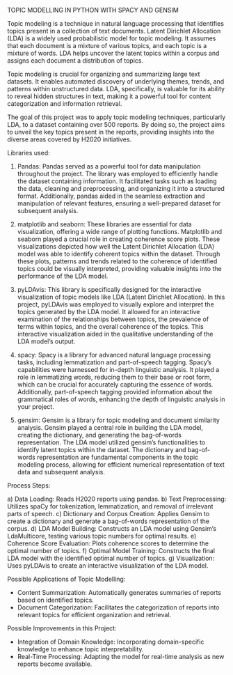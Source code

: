 TOPIC MODELLING IN PYTHON WITH SPACY AND GENSIM

Topic modeling is a technique in natural language processing that identifies topics present in a collection of text documents. Latent Dirichlet Allocation (LDA) is a widely used probabilistic model for topic modeling. It assumes that each document is a mixture of various topics, and each topic is a mixture of words. LDA helps uncover the latent topics within a corpus and assigns each document a distribution of topics.

Topic modeling is crucial for organizing and summarizing large text datasets. It enables automated discovery of underlying themes, trends, and patterns within unstructured data. LDA, specifically, is valuable for its ability to reveal hidden structures in text, making it a powerful tool for content categorization and information retrieval.

The goal of this project was to apply topic modeling techniques, particularly LDA, to a dataset containing over 500 reports. By doing so, the project aims to unveil the key topics present in the reports, providing insights into the diverse areas covered by H2020 initiatives.

Libraries used:

1) Pandas: Pandas served as a powerful tool for data manipulation throughout the project. The library was employed to efficiently handle the dataset containing information. It facilitated tasks such as loading the data, cleaning and preprocessing, and organizing it into a structured format. Additionally, pandas aided in the seamless extraction and manipulation of relevant features, ensuring a well-prepared dataset for subsequent analysis.

2) matplotlib and seaborn: These libraries are essential for data visualization, offering a wide range of plotting functions. Matplotlib and seaborn played a crucial role in creating coherence score plots. These visualizations depicted how well the Latent Dirichlet Allocation (LDA) model was able to identify coherent topics within the dataset. Through these plots, patterns and trends related to the coherence of identified topics could be visually interpreted, providing valuable insights into the performance of the LDA model.

3) pyLDAvis: This library is specifically designed for the interactive visualization of topic models like LDA (Latent Dirichlet Allocation). In this project, pyLDAvis was employed to visually explore and interpret the topics generated by the LDA model. It allowed for an interactive examination of the relationships between topics, the prevalence of terms within topics, and the overall coherence of the topics. This interactive visualization aided in the qualitative understanding of the LDA model’s output.

4) spacy: Spacy is a library for advanced natural language processing tasks, including lemmatization and part-of-speech tagging. Spacy’s capabilities were harnessed for in-depth linguistic analysis. It played a role in lemmatizing words, reducing them to their base or root form, which can be crucial for accurately capturing the essence of words. Additionally, part-of-speech tagging provided information about the grammatical roles of words, enhancing the depth of linguistic analysis in your project.

5) gensim: Gensim is a library for topic modeling and document similarity analysis. Gensim played a central role in building the LDA model, creating the dictionary, and generating the bag-of-words representation. The LDA model utilized gensim’s functionalities to identify latent topics within the dataset. The dictionary and bag-of-words representation are fundamental components in the topic modeling process, allowing for efficient numerical representation of text data and subsequent analysis.
 

Process Steps:

a) Data Loading: Reads H2020 reports using pandas.
b) Text Preprocessing: Utilizes spaCy for tokenization, lemmatization, and removal of irrelevant parts of speech.
c) Dictionary and Corpus Creation: Applies Gensim to create a dictionary and generate a bag-of-words representation of the corpus.
d) LDA Model Building: Constructs an LDA model using Gensim’s LdaMulticore, testing various topic numbers for optimal results.
e) Coherence Score Evaluation: Plots coherence scores to determine the optimal number of topics.
f) Optimal Model Training: Constructs the final LDA model with the identified optimal number of topics.
g) Visualization: Uses pyLDAvis to create an interactive visualization of the LDA model.
 

Possible Applications of Topic Modelling:

- Content Summarization: Automatically generates summaries of reports based on identified topics.
- Document Categorization: Facilitates the categorization of reports into relevant topics for efficient organization and retrieval.
 

Possible Improvements in this Project:

- Integration of Domain Knowledge: Incorporating domain-specific knowledge to enhance topic interpretability.
- Real-Time Processing: Adapting the model for real-time analysis as new reports become available.
